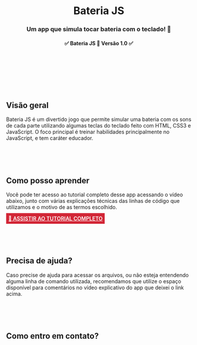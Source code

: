 

<div align = "center">
<h1>Bateria JS </h1>
</div>

<h3 align = "center">
  Um app que simula tocar bateria com o teclado! 🥁
</h3>

<h4 align = "center">
	✅ Bateria JS 🚀 Versão 1.0 ✅
</h4>


<br>

</p>

<br>
<br>
<br>
<br>

<div id="visao">
<h2>  Visão geral </h2>

Bateria JS é um divertido jogo que permite simular uma bateria com os sons de cada parte utilizando algumas teclas do teclado feito com HTML, CSS3 e JavaScript. O foco principal é treinar habilidades principalmente no JavaScript, e tem caráter educador. 
</div>
<br>
<br>
<br>

<div id="aprender">
<h2> Como posso aprender </h2>

Você pode ter acesso ao tutorial completo desse app acessando o vídeo abaixo, junto com várias explicações técnicas das linhas de código que utilizamos e o motivo de as termos escolhido. 

<strong><a href="https://youtu.be/lsRIbW4YCNE" style="background-color: #d22636; color: #fff; padding: 6px; font-weight: 600;"> 🔗 ASSISTIR AO TUTORIAL COMPLETO </a></strong>
</div>
<br>
<br>
<br>

<div id="ajuda">
<h2>  Precisa de ajuda?  </h2>

Caso precise de ajuda para acessar os arquivos, ou não esteja entendendo alguma linha de comando utilizada, recomendamos que utilize o espaço disponível para comentários no vídeo explicativo do app que deixei o link acima. 
</div>
<br>
<br>
<br>

<div id="contato">
<h2> Como entro em contato? </h2>

